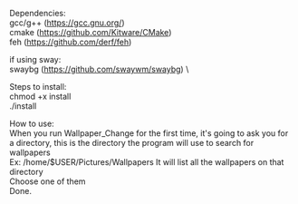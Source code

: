 Dependencies:\
gcc/g++ (https://gcc.gnu.org/) \
cmake (https://github.com/Kitware/CMake) \
feh (https://github.com/derf/feh)

if using sway:\
swaybg (https://github.com/swaywm/swaybg) \

Steps to install:\
chmod +x install\
./install

How to use:\
When you run Wallpaper_Change for the first time, it's going to ask you for a directory, this is the directory the program will use to search for wallpapers\
Ex: /home/$USER/Pictures/Wallpapers
It will list all the wallpapers on that directory\
Choose one of them\
Done.
